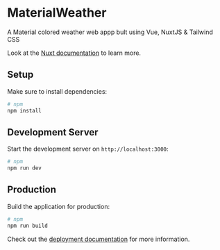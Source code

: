 # MaterialWeather

A Material colored weather web appp bult using Vue, NuxtJS & Tailwind CSS

Look at the [Nuxt documentation](https://nuxt.com/docs/getting-started/introduction) to learn more.

## Setup

Make sure to install dependencies:

```bash
# npm
npm install
```

## Development Server

Start the development server on `http://localhost:3000`:

```bash
# npm
npm run dev
```

## Production

Build the application for production:

```bash
# npm
npm run build
```

Check out the [deployment documentation](https://nuxt.com/docs/getting-started/deployment) for more information.
